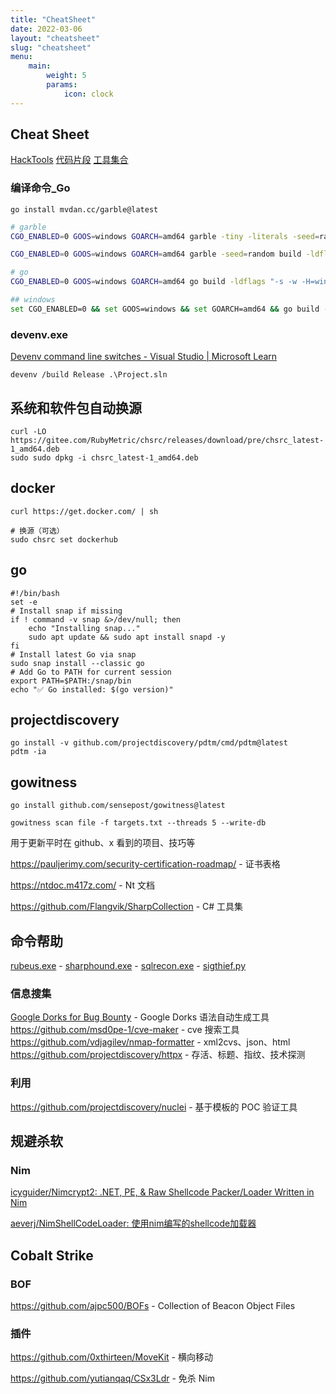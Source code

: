 ```yaml
---
title: "CheatSheet"
date: 2022-03-06
layout: "cheatsheet"
slug: "cheatsheet"
menu:
    main:
        weight: 5
        params: 
            icon: clock
---
```


## Cheat Sheet
[HackTools](https://yutianqaq.github.io/hack-tools/) [代码片段](https://gist.github.com/yutianqaq) [工具集合](https://gist.github.com/yutianqaq/9529b55a7bee6c51f91d6cf975f9e7af)

### 编译命令_Go

`go install mvdan.cc/garble@latest`

```bash
# garble
CGO_ENABLED=0 GOOS=windows GOARCH=amd64 garble -tiny -literals -seed=random build -ldflags "-s -w -H=windowsgui" -trimpath -o hello-grable.exe

CGO_ENABLED=0 GOOS=windows GOARCH=amd64 garble -seed=random build -ldflags "-s -w -H=windowsgui" -trimpath -o hello-grable.exe

# go
CGO_ENABLED=0 GOOS=windows GOARCH=amd64 go build -ldflags "-s -w -H=windowsgui" -trimpath

## windows
set CGO_ENABLED=0 && set GOOS=windows && set GOARCH=amd64 && go build -ldflags "-s -w -H=windowsgui" -trimpath 
```

### devenv.exe

[Devenv command line switches - Visual Studio | Microsoft Learn](https://learn.microsoft.com/en-us/visualstudio/ide/reference/devenv-command-line-switches?view=vs-2022)

```
devenv /build Release .\Project.sln
```

## 系统和软件包自动换源
```
curl -LO https://gitee.com/RubyMetric/chsrc/releases/download/pre/chsrc_latest-1_amd64.deb
sudo sudo dpkg -i chsrc_latest-1_amd64.deb
```


## docker
```
curl https://get.docker.com/ | sh

# 换源（可选）
sudo chsrc set dockerhub
```


## go
```
#!/bin/bash
set -e
# Install snap if missing
if ! command -v snap &>/dev/null; then
    echo "Installing snap..."
    sudo apt update && sudo apt install snapd -y
fi
# Install latest Go via snap
sudo snap install --classic go
# Add Go to PATH for current session
export PATH=$PATH:/snap/bin
echo "✅ Go installed: $(go version)"
```


## projectdiscovery
```
go install -v github.com/projectdiscovery/pdtm/cmd/pdtm@latest
pdtm -ia
```




## gowitness
```
go install github.com/sensepost/gowitness@latest
```


```
gowitness scan file -f targets.txt --threads 5 --write-db
```







用于更新平时在 github、x 看到的项目、技巧等

https://pauljerimy.com/security-certification-roadmap/ - 证书表格

https://ntdoc.m417z.com/ - Nt 文档

https://github.com/Flangvik/SharpCollection - C# 工具集



## 命令帮助

[rubeus.exe](https://yutianqaq.github.io/rubeus.txt) - [sharphound.exe](https://yutianqaq.github.io/sharphound.txt) - [sqlrecon.exe](https://github.com/skahwah/SQLRecon/wiki) - [sigthief.py](https://yutianqaq.github.io/sigthief.txt)

### 信息搜集

[Google Dorks for Bug Bounty](https://taksec.github.io/google-dorks-bug-bounty/) - Google Dorks 语法自动生成工具
https://github.com/msd0pe-1/cve-maker - cve 搜索工具
https://github.com/vdjagilev/nmap-formatter - xml2cvs、json、html
https://github.com/projectdiscovery/httpx - 存活、标题、指纹、技术探测

### 利用

https://github.com/projectdiscovery/nuclei - 基于模板的 POC 验证工具


## 规避杀软

### Nim

[icyguider/Nimcrypt2: .NET, PE, & Raw Shellcode Packer/Loader Written in Nim](https://github.com/icyguider/Nimcrypt2)

[aeverj/NimShellCodeLoader: 使用nim编写的shellcode加载器](https://github.com/aeverj/NimShellCodeLoader)



## Cobalt Strike

### BOF

https://github.com/ajpc500/BOFs - Collection of Beacon Object Files

### 插件

https://github.com/0xthirteen/MoveKit - 横向移动

https://github.com/yutianqaq/CSx3Ldr - 免杀 Nim

